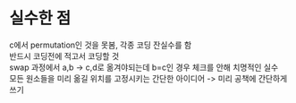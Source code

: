 # 실수한 점 

c에서 permutation인 것을 못봄, 각종 코딩 잔실수를 함  
반드시 코딩전에 적고서 코딩할 것  
swap 과정에서 a,b -> c,d로 옮겨야되는데 b=c인 경우 체크를 안해 치명적인 실수  
모든 원소들을 미리 옮길 위치를 고정시키는 간단한 아이디어 -> 미리 공책에 간단하게 쓰기 

